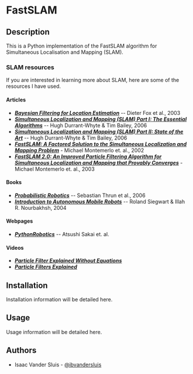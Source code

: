 # FastSLAM

## Description

This is a Python implementation of the FastSLAM algorithm for Simultaneous Localisation and Mapping (SLAM).

### SLAM resources

If you are interested in learning more about SLAM, here are some of the resources I have used.

#### Articles
- [**_Bayesian Filtering for Location Estimation_**](http://www.irisa.fr/aspi/legland/ref/fox03a.pdf) -- Dieter Fox et al., 2003
- [**_Simultaneous Localization and Mapping (SLAM) Part I: The Essential Algorithms_**](https://people.eecs.berkeley.edu/~pabbeel/cs287-fa09/readings/Durrant-Whyte_Bailey_SLAM-tutorial-I.pdf) -- Hugh Durrant-Whyte & Tim Bailey, 2006
- [**_Simultaneous Localization and Mapping (SLAM) Part II: State of the Art_**](https://pdfs.semanticscholar.org/27d4/6db7ed4e96944080052b761c62102f26b23f.pdf) -- Hugh Durrant-Whyte & Tim Bailey, 2006
- [**_FastSLAM: A Factored Solution to the Simultaneous Localization and Mapping Problem_**](http://robots.stanford.edu/papers/montemerlo.fastslam-tr.pdf) - Michael Montemerlo et. al., 2002
- [**_FastSLAM 2.0: An Improved Particle Filtering Algorithm for Simultaneous Localization and Mapping that Provably Converges_**](http://robots.stanford.edu/papers/Montemerlo03a.pdf) - Michael Montemerlo et. al., 2003

#### Books
- [**_Probabilistic Robotics_**](https://github.com/liulinbo/slam/blob/master/Probabilistic%20Robotics%20_Sebastian%20Thrun%20et%20al..pdf) -- Sebastian Thrun et al., 2006
- [**_Introduction to Autonomous Mobile Robots_**](http://home.deib.polimi.it/gini/robot/docs/siegwart.pdf) -- Roland Siegwart & Illah R. Nourbakhsh, 2004

#### Webpages
- [**_PythonRobotics_**](https://pythonrobotics.readthedocs.io/en/latest/getting_started.html) -- Atsushi Sakai et. al.

#### Videos
- [**_Particle Filter Explained Without Equations_**](https://www.youtube.com/watch?v=aUkBa1zMKv4&t=5s)
- [**_Particle Filters Explained_**](https://www.youtube.com/watch?v=sz7cJuMgKFg)

## Installation

Installation information will be detailed here.

## Usage

Usage information will be detailed here.

## Authors

- Isaac Vander Sluis - [@ibvandersluis](https://www.github.com/ibvandersluis)